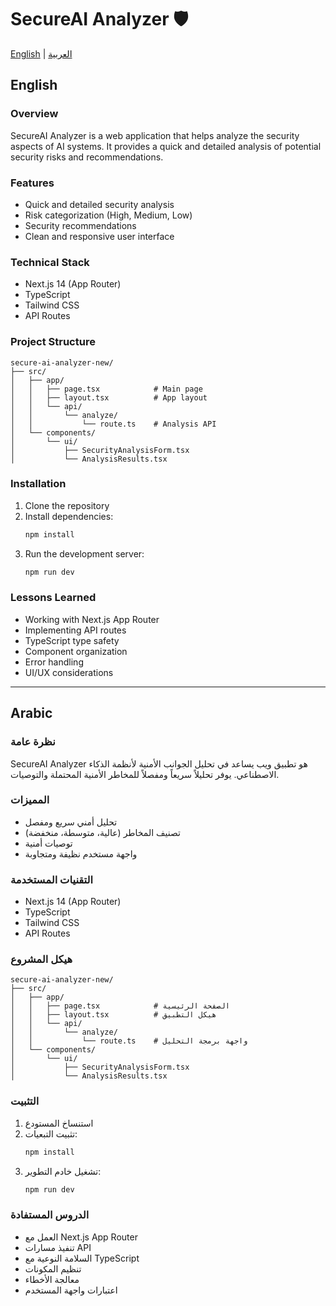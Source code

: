 # SecureAI Analyzer 🛡️

[English](#english) | [العربية](#arabic)

## English

### Overview
SecureAI Analyzer is a web application that helps analyze the security aspects of AI systems. It provides a quick and detailed analysis of potential security risks and recommendations.

### Features
- Quick and detailed security analysis
- Risk categorization (High, Medium, Low)
- Security recommendations
- Clean and responsive user interface

### Technical Stack
- Next.js 14 (App Router)
- TypeScript
- Tailwind CSS
- API Routes

### Project Structure
```
secure-ai-analyzer-new/
├── src/
│   ├── app/
│   │   ├── page.tsx            # Main page
│   │   ├── layout.tsx          # App layout
│   │   └── api/
│   │       └── analyze/
│   │           └── route.ts    # Analysis API
│   └── components/
│       └── ui/
│           ├── SecurityAnalysisForm.tsx
│           └── AnalysisResults.tsx
```

### Installation
1. Clone the repository
2. Install dependencies:
   ```bash
   npm install
   ```
3. Run the development server:
   ```bash
   npm run dev
   ```

### Lessons Learned
- Working with Next.js App Router
- Implementing API routes
- TypeScript type safety
- Component organization
- Error handling
- UI/UX considerations

---

## Arabic <a name="arabic"></a>

### نظرة عامة
SecureAI Analyzer هو تطبيق ويب يساعد في تحليل الجوانب الأمنية لأنظمة الذكاء الاصطناعي. يوفر تحليلاً سريعاً ومفصلاً للمخاطر الأمنية المحتملة والتوصيات.

### المميزات
- تحليل أمني سريع ومفصل
- تصنيف المخاطر (عالية، متوسطة، منخفضة)
- توصيات أمنية
- واجهة مستخدم نظيفة ومتجاوبة

### التقنيات المستخدمة
- Next.js 14 (App Router)
- TypeScript
- Tailwind CSS
- API Routes

### هيكل المشروع
```
secure-ai-analyzer-new/
├── src/
│   ├── app/
│   │   ├── page.tsx            # الصفحة الرئيسية
│   │   ├── layout.tsx          # هيكل التطبيق
│   │   └── api/
│   │       └── analyze/
│   │           └── route.ts    # واجهة برمجة التحليل
│   └── components/
│       └── ui/
│           ├── SecurityAnalysisForm.tsx
│           └── AnalysisResults.tsx
```

### التثبيت
1. استنساخ المستودع
2. تثبيت التبعيات:
   ```bash
   npm install
   ```
3. تشغيل خادم التطوير:
   ```bash
   npm run dev
   ```

### الدروس المستفادة
- العمل مع Next.js App Router
- تنفيذ مسارات API
- السلامة النوعية مع TypeScript
- تنظيم المكونات
- معالجة الأخطاء
- اعتبارات واجهة المستخدم
